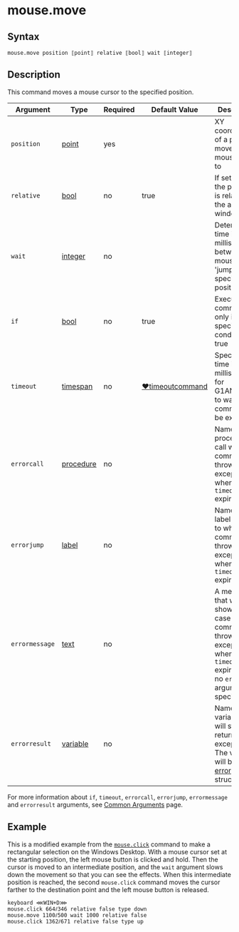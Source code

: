 # mouse.move

## Syntax

```G1ANT
mouse.move position ⟦point⟧ relative ⟦bool⟧ wait ⟦integer⟧
```

## Description

This command moves a mouse cursor to the specified position.

| Argument | Type | Required | Default Value | Description |
| -------- | ---- | -------- | ------------- | ----------- |
|`position`| [point](G1ANT.Language/G1ANT.Language/Structures/PointStructure.md) | yes |  | XY coordinates of a pixel to move a mouse cursor to |
|`relative`| [bool](G1ANT.Language/G1ANT.Language/Structures/BooleanStructure.md) | no | true | If set to `true`, the position is relative to the active window |
|`wait`| [integer](https://github.com/G1ANT-Robot/G1ANT.Manual/blob/master/G1ANT-Language/Structures/integer.md) | no |  | Determines time in milliseconds between mouse 'jumps' to the specified position |
| `if`           | [bool](G1ANT.Language/G1ANT.Language/Structures/BooleanStructure.md) | no       | true                                                        | Executes the command only if a specified condition is true   |
| `timeout`      | [timespan](G1ANT.Language/G1ANT.Language/Structures/TimeSpanStructure.md) | no       | [♥timeoutcommand](G1ANT.Language/G1ANT.Addon.Core/Variables/TimeoutCommandVariable.md) | Specifies time in milliseconds for G1ANT.Robot to wait for the command to be executed |
| `errorcall`    | [procedure](G1ANT.Language/G1ANT.Language/Structures/ProcedureStructure.md) | no       |                                                             | Name of a procedure to call when the command throws an exception or when a given `timeout` expires |
| `errorjump`    | [label](G1ANT.Language/G1ANT.Language/Structures/LabelStructure.md) | no       |                                                             | Name of the label to jump to when the command throws an exception or when a given `timeout` expires |
| `errormessage` | [text](G1ANT.Language/G1ANT.Language/Structures/TextStructure.md) | no       |                                                             | A message that will be shown in case the command throws an exception or when a given `timeout` expires, and no `errorjump` argument is specified |
| `errorresult`  | [variable](G1ANT.Language/G1ANT.Language/Structures/VariableStructure.md) | no       |                                                             | Name of a variable that will store the returned exception. The variable will be of [error](G1ANT.Language/G1ANT.Language/Structures/ErrorStructure.md) structure  |

For more information about `if`, `timeout`, `errorcall`, `errorjump`, `errormessage` and `errorresult` arguments, see [Common Arguments](G1ANT.Manual/appendices/common-arguments.md) page.

## Example

This is a modified example from the [`mouse.click`](MouseClickCommand.md) command to make a rectangular selection on the Windows Desktop. With a mouse cursor set at the starting position, the left mouse button is clicked and hold. Then the cursor is moved to an intermediate position, and the `wait` argument slows down the movement so that you can see the effects. When this intermediate position is reached, the second `mouse.click` command moves the cursor farther to the destination point and the left mouse button is released.

```G1ANT
keyboard ⋘WIN+D⋙
mouse.click 664⫽346 relative false type down
mouse.move 1100⫽500 wait 1000 relative false
mouse.click 1362⫽671 relative false type up
```
